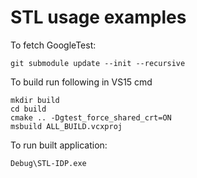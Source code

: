 # STL usage examples

To fetch GoogleTest:
```
git submodule update --init --recursive
```

To build run following in VS15 cmd

```
mkdir build
cd build
cmake .. -Dgtest_force_shared_crt=ON
msbuild ALL_BUILD.vcxproj
```

To run built application:
```
Debug\STL-IDP.exe
```
